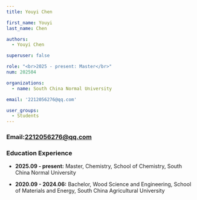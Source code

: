 ```yaml
---
title: Youyi Chen

first_name: Youyi
last_name: Chen

authors:
  - Youyi Chen

superuser: false

role: "<br>2025 - present: Master</br>"
num: 202504

organizations:
  - name: South China Normal University

email: '2212056276@qq.com'

user_groups:
  - Students
---
```

### Email:<2212056276@qq.com>

### Education Experience

- **2025.09 - present:** Master, Chemistry, School of Chemistry, South China Normal University

- **2020.09 - 2024.06:** Bachelor, Wood Science and Engineering, School of Materials and Energy, South China Agricultural University
